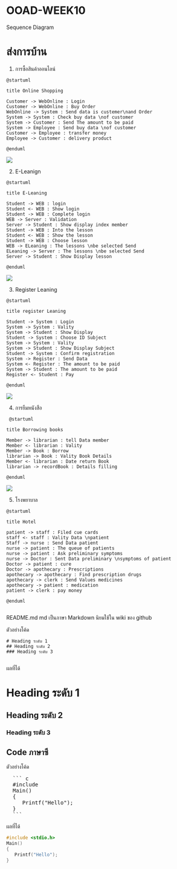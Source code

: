 # OOAD-WEEK10
Sequence Diagram

# ส่งการบ้าน 

 1. การซื้อสินค้าออนไลน์
 
 ```
 @startuml

title Online Shopping

Customer -> WebOnline : Login
Customer -> WebOnline : Buy Order
WebOnline -> System : Send data is custemer\nand Order
System -> System : Check buy data \nof customer
System -> Customer : Send The amount to be paid
System -> Employee : Send buy data \nof customer
Customer -> Employee : transfer money
Employee -> Customer : delivery product

@enduml
 ```
 
 ![](https://github.com/fernkamon/OOAD-WEEK10/blob/master/img%20ooad%20week10/Online%20Shopping.png)

 2. E-Leanign
  
   ```
@startuml

title E-Leaning 

Student -> WEB : login
Student <- WEB : Show login
Student -> WEB : Complete login
WEB -> Server : Validation
Server -> Student : Show display index member
Student -> WEB : Into the lesson
Student <- WEB : Show the lesson
Student -> WEB : Choose lesson
WEB -> ELeaning : The lessons \nbe selected Send 
ELeaning -> Server : The lessons \nbe selected Send
Server -> Student : Show Display lesson

@enduml
 ```
 
 ![](https://github.com/fernkamon/OOAD-WEEK10/blob/master/img%2520ooad%2520week10/E-Leanig.png)
 
 3. Register Leaning
 
  ```
 @startuml

title register Leaning

Student -> System : Login
System -> System : Vality
System -> Student : Show Display
Student -> System : Choose ID Subject
System -> System : Vality
System -> Student : Show Display Subject
Student -> System : Confirm registration
System -> Register : Send Data
System <- Register : The amount to be paid
System -> Student : The amount to be paid
Register <- Student : Pay

@enduml
 ```
 
 ![](https://github.com/fernkamon/OOAD-WEEK10/blob/master/img%2520ooad%2520week10/Register.png)
 
   
 4. การยืมหนังสือ
   
  ```  
   @startuml

title Borrowing books

Member -> librarian : tell Data member
Member <- librarian : Vality
Member -> Book : Borrow
librarian -> Book : Vality Book Details
Member <- librarian : Date return Book
librarian -> recordBook : Details filling

@enduml
 ``` 
 ![](https://github.com/fernkamon/OOAD-WEEK10/blob/master/img%252520ooad%252520week10/Borrow.png)
 
  
  5. โรงพยาบาล
 
 ```
 @startuml

title Hotel

patient -> staff : Filed cue cards
staff <- staff : Vality Data \npatient
Staff -> nurse : Send Data patient
nurse -> patient : The queue of patients
nurse -> patient : Ask preliminary symptoms
nurse -> Doctor : Sent Data preliminary \nsymptoms of patient
Doctor -> patient : cure
Doctor -> apothecary : Prescriptions
apothecary -> apothecary : Find prescription drugs
apothecary -> clerk : Send Values medicines
apothecary -> patient : medication
patient -> clerk : pay money

@enduml
  ```
 
 ![]()
 
  
README.md 
md เป็นภาษา Markdown นิยมใช้ใน wiki ของ github 

ตัวอย่างโค้ด
```
# Heading ระดับ 1 
## Heading ระดับ 2
### Heading ระดับ 3
 
```

ผลที่ได้
# Heading ระดับ 1 
## Heading ระดับ 2
### Heading ระดับ 3


## Code ภาษาซี

ตัวอย่างโค้ด
<pre>
  ``` c
  #include <stdio.h>
  Main()
  {
     Printf("Hello");
  }
  ```
</pre> 
ผลที่ได้
  ``` c
  #include <stdio.h>
  Main()
  {
     Printf("Hello");
  }
  ```
 
